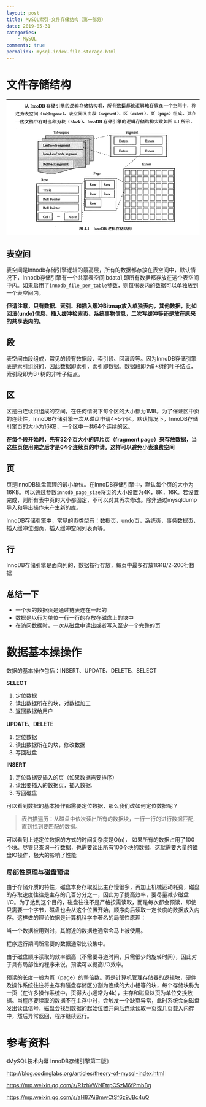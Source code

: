 ```yaml
---
layout: post
title: MySQL索引-文件存储结构（第一部分）
date: 2019-05-31
categories:
    - MySQL
comments: true
permalink: mysql-index-file-storage.html
---
```


# 文件存储结构
![](/assets/images/posts/mysql-index/mysql-index-1.png)

## 表空间
表空间是Innodb存储引擎逻辑的最高层，所有的数据都存放在表空间中，默认情况下，Innodb存储引擎有一个共享表空间ibdata1,即所有数据都存放在这个表空间中内。如果启用了`innodb_file_per_table`参数，则每张表内的数据可以单独放到一个表空间内。

**但请注意，只有数据、索引、和插入缓冲Bitmap放入单独表内，其他数据，比如回滚(undo)信息、插入缓冲检索页、系统事物信息，二次写缓冲等还是放在原来的共享表内的。**
## 段
表空间由段组成，常见的段有数据段、索引段、回滚段等。因为InnoDB存储引擎表是索引组织的，因此数据即索引，索引即数据。数据段即为B+树的叶子结点，索引段即为B+树的非叶子结点。
## 区
区是由连续页组成的空间，在任何情况下每个区的大小都为1MB。为了保证区中页的连续性，InnoDB存储引擎一次从磁盘申请4~5个区。默认情况下，InnoDB存储引擎页的大小为16KB，一个区中一共64个连续的区。

**在每个段开始时，先有32个页大小的碎片页（fragment page）来存放数据，当这些页使用完之后才是64个连续页的申请。这样可以避免小表浪费空间**
## 页
页是InnoDB磁盘管理的最小单位。在InnoDB存储引擎中，默认每个页的大小为16KB。可以通过参数`innodb_page_size`将页的大小设置为4K，8K，16K。若设置完成，则所有表中页的大小都固定，不可以对其再次修改。除非通过mysqldump导入和导出操作来产生新的库。

InnoDB存储引擎中，常见的页类型有：数据页，undo页，系统页，事务数据页，插入缓冲位图页，插入缓冲空闲列表页等。
## 行
InnoDB存储引擎是面向列的，数据按行存放，每页中最多存放16KB/2-200行数据

##  总结一下
- 一个表的数据页是通过链表连在一起的
- 数据是以行为单位一行一行的存放在磁盘上的块中
- 在访问数据时，一次从磁盘中读出或者写入至少一个完整的页

# 数据基本操操作

数据的基本操作包括：INSERT、UPDATE、DELETE、SELECT

**SELECT**

1. 定位数据
2. 读出数据所在的块，对数据加工
3. 返回数据给用户

**UPDATE、DELETE**

1. 定位数据
2. 读出数据所在的块，修改数据
3. 写回磁盘

**INSERT**

1. 定位数据要插入的页（如果数据需要排序）
2. 读出要插入的数据页，插入数据.
3. 写回磁盘

可以看到数据的基本操作都需要定位数据，那么我们改如何定位数据呢？

> 表扫描遍历：从磁盘中依次读出所有的数据块，一行一行的进行数据匹配,直到找到要匹配的数据。

可以看到上述定位数据的方式的时间复杂度是O(n)， 如果所有的数据占用了100个块。尽管只查询一行数据，也需要读出所有100个块的数据。这就需要大量的磁盘IO操作，极大的影响了性能

### 局部性原理与磁盘预读

由于存储介质的特性，磁盘本身存取就比主存慢很多，再加上机械运动耗费，磁盘的存取速度往往是主存的几百分分之一，因此为了提高效率，要尽量减少磁盘I/O。为了达到这个目的，磁盘往往不是严格按需读取，而是每次都会预读，即使只需要一个字节，磁盘也会从这个位置开始，顺序向后读取一定长度的数据放入内存。这样做的理论依据是计算机科学中著名的局部性原理：

当一个数据被用到时，其附近的数据也通常会马上被使用。

程序运行期间所需要的数据通常比较集中。

由于磁盘顺序读取的效率很高（不需要寻道时间，只需很少的旋转时间），因此对于具有局部性的程序来说，预读可以提高I/O效率。

预读的长度一般为页（page）的整倍数。页是计算机管理存储器的逻辑块，硬件及操作系统往往将主存和磁盘存储区分割为连续的大小相等的块，每个存储块称为一页（在许多操作系统中，页得大小通常为4k），主存和磁盘以页为单位交换数据。当程序要读取的数据不在主存中时，会触发一个缺页异常，此时系统会向磁盘发出读盘信号，磁盘会找到数据的起始位置并向后连续读取一页或几页载入内存中，然后异常返回，程序继续运行。


# 参考资料

《MySQL技术内幕 InnoDB存储引擎第二版》

http://blog.codinglabs.org/articles/theory-of-mysql-index.html

https://mp.weixin.qq.com/s/R1zhVWNFtrpCSzM6fPmbBg

https://mp.weixin.qq.com/s/aH87AiBmwCtSf6z9JBc4uQ